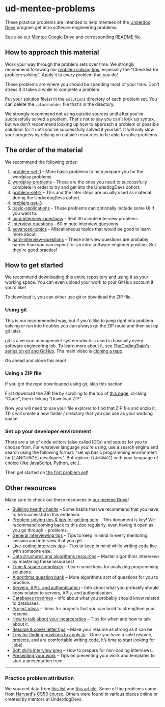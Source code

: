 # ud-mentee-problems

These practice problems are intended to help mentees of the [Underdog Devs](https://www.underdogdevs.org/) program get intro software engineering problems.

See also our [Mentee Google Drive](https://docs.google.com/document/d/12sBrnNVZtFiUEZJoFdNS4zhsVVq8EyiN2pGQziBWT1Y/edit) and corresponding [README file](https://docs.google.com/document/d/12sBrnNVZtFiUEZJoFdNS4zhsVVq8EyiN2pGQziBWT1Y/edit).

## How to approach this material

Work your way through the problem sets over time. We strongly recommend following our [problem solving tips](https://docs.google.com/document/d/1gkCd_7AyDgB28Cn8dz0LyFhctxCwuXTed4K-rbl-bZ4/edit?usp=sharing), especially the "Checklist for problem solving". Apply it to every problem that you do!

These problems are where you should be spending most of your time. Don't stress if it takes a while to complete a problem.

Put your solution file(s) in the `solutions` directory of each problem set. You can delete the `.placeholder` file that's in the directory.

We strongly recommend not using outside sources until after you've successfully solved a problem. That's not to say you can't look up syntax, but we don't recommend looking up how to approach a problem or possible solutions for it until you've successfully solved it yourself. It will only slow your progress by relying on outside resources to be able to solve problems.

## The order of the material

We recommend the following order:

1. [problem-set-1](./problem-set-1/) - More basic problems to help prepare you for the wordplay problems.
2. [wordplay-problems](./wordplay-problems/) - These are the ones you need to successfully complete in order to try and get into the UnderdogDevs cohort.
3. [problem-set-2](./problem-set-2/) - This and the later steps are usually used as material during the UnderdogDevs cohort.
4. [problem-set-3](./problem-set-3/)
5. [basic-applications](./basic-applications) - These problems can optionally include some UI if you want to.
6. [mini-interview-questions](./mini-interview-questions/) - Real 30 minute interview problems.
7. [interview-questions](./interview-questions/) - 60 minute interview questions
8. [advanced-topics](./advanced-topics/) - Miscellaneous topics that would be good to learn more about.
9. [hard-interview-questions](./hard-interview-questions/) - These interview questions are probably harder than you can expect for an intro software engineer position. But they're good practice!

## How to get started

We recommend downloading this entire repository and using it as your working space. You can even upload your work to your GitHub account if you'd like!

To download it, you can either use git or download the ZIP file.

### Using git

This is our recommended way, but if you'd like to jump right into problem solving or run into troubles you can always go the ZIP route and then set up git later.

git is a version management system which is used in basically every software engineering job. To learn more about it, see [TheCodingTrain's series on git and GitHub](https://www.youtube.com/playlist?list=PLRqwX-V7Uu6ZF9C0YMKuns9sLDzK6zoiV). The main video is [cloning a repo](https://www.youtube.com/watch?v=yXT1ElMEkW8).

Go ahead and clone this repo!

### Using a ZIP file

If you got the repo downloaded using git, skip this section.

First download the ZIP file by scrolling to the top of [this page](https://github.com/ZachSaucier/ud-problem-sets), clicking "Code", then clicking "Download ZIP".

Now you will need to use your file explorer to find that ZIP file and unzip it. This will create a new folder / directory that you can use as your working space.

### Set up your developer environment

There are a lot of code editors (also called IDEs) and setups for you to choose from. For whatever language you're using, use a search engine and search using the following format: "set up basic programming environment for [LANGUAGE] developers". But replace `[LANGUAGE]` with your language of choice (like JavaScript, Python, etc.).

Then get started on [the first problem set](./problem-set-1/)!

## Other resources

Make sure to check out these resources in [our mentee Drive](https://docs.google.com/document/d/12sBrnNVZtFiUEZJoFdNS4zhsVVq8EyiN2pGQziBWT1Y/edit)!

- [Building healthy habits](https://docs.google.com/document/d/1-ICPKJjM4BPWwFYcv2nS9lq5aoe4Y8r53h3xoKcxObU/edit?usp=sharing) – Some habits that we recommend that you have to be successful in this endeavor.
- [Problem solving tips & tips for getting help](https://docs.google.com/document/d/1gkCd_7AyDgB28Cn8dz0LyFhctxCwuXTed4K-rbl-bZ4/edit?usp=sharing) – This document is key! We recommend coming back to this doc regularly, even having it open as you go through - problems.
- [General interviewing tips](https://docs.google.com/document/d/1QkJPrEcldpyYYCG_abqeHne-XavoXGg9e0F8zkxUruA/edit?usp=drive_link) – Tips to keep in mind in every mentoring session and interview that you get.
- [Live-coding interview tips](https://docs.google.com/document/d/1LXZNoBzbN5FaYTHmt7-XiSb8g-VSLkOe4H7_CG-spOU/edit?usp=drive_link) – Tips to keep in mind while writing code live with someone else.
- [Data structures and algorithms resources](https://docs.google.com/document/d/1HCjrIVxpLsnmLVznLm37p_r_phLr0pcTxbN43YMc8pk/edit?usp=sharing) – Master algorithms interviews by mastering these resources!
- [Time & space complexity](https://docs.google.com/document/d/1M4Kpi01TqAD3iQu4o3GHsJDm8F7iIRJvrqaFJ6cXFGQ/edit?usp=drive_link) – Learn some keys for analyzing programming solutions.
- [Algorithms question bank](https://docs.google.com/document/d/19W-Wj8RflO7RPQhx8bwJ9NUrfrX-GFcSHqfIa3ZGPxQ/edit?usp=drive_link) – More algorithms sort of questions for you to practice.
- [Servers, APIs, and authentication](https://docs.google.com/document/d/1ZEE3EyK_jTjFHQ_lgGkRITo9nvzcb5QQDQWEIOELAhs/edit?usp=sharing) – Info about what you probably should know related to servers, APIs, and authentication.
- [Databases roadmap](https://docs.google.com/document/d/1eI32wvWwcEws7kiyFkh9GvKf7Rm-C123fArBcqgUPmk/edit?usp=sharing) – Info about what you probably should know related to databases.
- [Project ideas](https://docs.google.com/document/d/1DbGmODZzUWkHBIgZCTRE71p878YrYQ2ymZNc2WixxpU/edit?usp=drive_link) – Ideas for projects that you can build to strengthen your resume.
- [How to talk about your incarceration](https://docs.google.com/document/d/15GAy-mzB9H1PZRjrbZRhj7H5DhKvZouXrhaW0pMz94M/edit?usp=sharing) – Tips for when and how to talk about it.
- [Resume & cover letter tips](https://docs.google.com/document/d/1p2HyB0mjIOD9Zf0UYBM_HMyySDEep6z7aU46njdKvCM/edit?usp=sharing) – Make your resume as strong as it can be.
- [Tips for finding positions to apply to](https://docs.google.com/document/d/1ZpBAtFho96hliezYHNw5C4-_AUg_xJtHkcXn6HqGS9Y/edit?usp=sharing) – Once you have a solid resume, projects, and are comfortable writing code, it’s time to start looking for jobs!
- [Soft skills interview prep](https://docs.google.com/document/d/1hHBrbjUU0PWDH3ioIwcaFuhmtDMPftwgj2QcTcJlv6w/edit?usp=drive_link) – How to prepare for non-coding interviews.
- [Presenting your work](https://docs.google.com/document/d/14kcUYlwQGX6sQymvn_UHWWt5aNIcfyfx6sX8dq9Q2ys/edit?usp=sharing) – Tips on presenting your work and templates to start a presentation from.

---

### Practice problem attribution

We sourced data from [this list](https://github.com/jdorfman/awesome-json-datasets) and [this article](https://towardsdatascience.com/all-the-datasets-you-need-to-practice-data-science-skills-and-make-a-great-portfolio-74f2eb53b38a). Some of the problems came from [Harvard's CS50 course](https://computersciencewiki.org/index.php/Problem_Sets). Others were found in various places online or created by mentors at UnderdogDevs.

